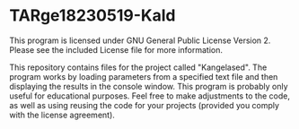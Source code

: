 # TARge18230519-Kald

This program is licensed under GNU General Public License Version 2. Please see the included License file for more information.

This repository contains files for the project called "Kangelased". The program works by loading parameters from a specified text file and then displaying the results in the console window. This program is probably only useful for educational purposes. Feel free to make adjustments to the code, as well as using reusing the code for your projects (provided you comply with the license agreement).
